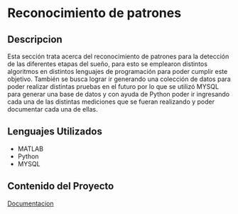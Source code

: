 # Reconocimiento de patrones
## Descripcion 
Esta sección trata acerca del reconocimiento de patrones para la detección de las diferentes etapas del sueño, para esto se emplearon distintos algoritmos en distintos lenguajes de programación para poder cumplir este objetivo. También se busca lograr ir generando una colección de datos para poder realizar distintas pruebas en el futuro por lo que se utilizó MYSQL para generar una base de datos y con ayuda de Python poder ir ingresando cada una de las distintas mediciones que se fueran realizando y poder documentar cada una de ellas.

## Lenguajes Utilizados
- MATLAB 
- Python
- MYSQL

## Contenido del Proyecto
[Documentacion](https://github.com/larivera-UVG/Etapas-de-sueno-pulsos-binaurales/tree/master/Reconocimiento%20de%20Patrones/Documentacion)
